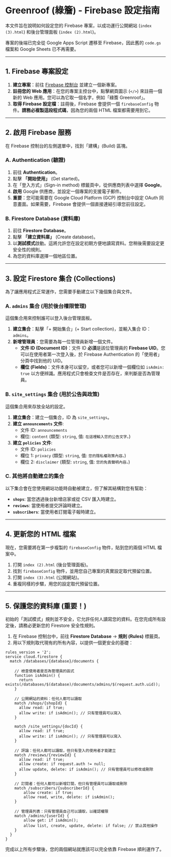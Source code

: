 # Greenroof (綠簷) - Firebase 設定指南

本文件旨在說明如何設定您的 Firebase 專案，以成功運行公開網站 (`index (3).html`) 和後台管理面板 (`index (2).html`)。

專案的後端已完全從 Google Apps Script 遷移至 Firebase，因此舊的 `code.gs` 檔案和 Google Sheets 已不再需要。

---

## 1. Firebase 專案設定

1.  **建立專案**：前往 [Firebase 控制台](https://console.firebase.google.com/) 並建立一個新專案。
2.  **註冊您的 Web 應用**：在您的專案主控台中，點擊網頁圖示 (`</>`) 來註冊一個新的 Web 應用。您可以為它取一個名字，例如「綠簷 Greenroof」。
3.  **取得 Firebase 設定檔**：註冊後，Firebase 會提供一個 `firebaseConfig` 物件。**請務必複製這段程式碼**，因為您的兩個 HTML 檔案都需要用到它。

---

## 2. 啟用 Firebase 服務

在 Firebase 控制台的左側選單中，找到「建構」(Build) 區塊。

### A. Authentication (驗證)

1.  前往 **Authentication**。
2.  點擊 **「開始使用」** (Get started)。
3.  在「登入方式」(Sign-in method) 標籤頁中，從供應商列表中選擇 **Google**。
4.  **啟用** Google 供應商，並設定一個專案的支援電子郵件。
5.  **重要**：您可能需要在 Google Cloud Platform (GCP) 控制台中設定 OAuth 同意畫面。如果需要，Firebase 會提供一個直接連結引導您前往設定。

### B. Firestore Database (資料庫)

1.  前往 **Firestore Database**。
2.  點擊 **「建立資料庫」** (Create database)。
3.  以**測試模式**啟動。這將允許您在設定初期方便地讀寫資料。您稍後需要設定更安全性的規則。
4.  為您的資料庫選擇一個地區位置。

---

## 3. 設定 Firestore 集合 (Collections)

為了讓應用程式正常運作，您需要手動建立以下幾個集合與文件。

### A. `admins` 集合 (用於後台權限管理)

這個集合用來控制誰可以登入後台管理面板。

1.  **建立集合**：點擊「+ 開始集合」(+ Start collection)，並輸入集合 ID：`admins`。
2.  **新增管理員**：您需要為每一位管理員新增一個文件。
    *   **文件 ID (Document ID)**：文件 ID **必須**是該位管理員的 **Firebase UID**。您可以在使用者第一次登入後，於 Firebase Authentication 的「使用者」分頁中找到他的 UID。
    *   **欄位 (Fields)**：文件本身可以留空，或者您可以新增一個欄位如 `isAdmin: true` 以方便辨識。應用程式只會檢查文件是否存在，來判斷是否為管理員。

### B. `site_settings` 集合 (用於公告與政策)

這個集合用來存放全站的設定。

1.  **建立集合**：建立一個集合，ID 為 `site_settings`。
2.  **建立 `announcements` 文件**:
    *   文件 ID: `announcements`
    *   欄位: `content` (類型: `string`, 值: `在這裡輸入您的公告文字。`)
3.  **建立 `policies` 文件**:
    *   文件 ID: `policies`
    *   欄位 1: `privacy` (類型: `string`, 值: `您的隱私權政策內容。`)
    *   欄位 2: `disclaimer` (類型: `string`, 值: `您的免責聲明內容。`)

### C. 其他將自動建立的集合

以下集合會在您使用網站功能時自動被建立，但了解其結構對您有幫助：
*   **`shops`**: 當您透過後台新增店家或從 CSV 匯入時建立。
*   **`reviews`**: 當使用者提交評論時建立。
*   **`subscribers`**: 當使用者訂閱電子報時建立。

---

## 4. 更新您的 HTML 檔案

現在，您需要將在第一步複製的 `firebaseConfig` 物件，貼到您的兩個 HTML 檔案中。

1.  打開 `index (2).html` (後台管理面板)。
2.  找到 `firebaseConfig` 物件，並用您自己專案的真實設定取代預留位置。
3.  打開 `index (3).html` (公開網站)。
4.  重複同樣的步驟，用您的設定取代預留位置。

---

## 5. 保護您的資料庫 (重要！)

初始的「測試模式」規則並不安全，它允許任何人讀寫您的資料。在您完成所有設定後，請務必更新您的 Firestore 安全性規則。

1.  在 Firebase 控制台中，前往 **Firestore Database** -> **規則 (Rules)** 標籤頁。
2.  用以下規則取代現有的所有內容，以提供一個更安全的基礎：

```
rules_version = '2';
service cloud.firestore {
  match /databases/{database}/documents {

    // 檢查使用者是否為管理員的函式
    function isAdmin() {
      return exists(/databases/$(database)/documents/admins/$(request.auth.uid));
    }

    // 公開網站的資料：任何人都可以讀取
    match /shops/{shopId} {
      allow read: if true;
      allow write: if isAdmin(); // 只有管理員可以寫入
    }

    match /site_settings/{docId} {
      allow read: if true;
      allow write: if isAdmin(); // 只有管理員可以寫入
    }

    // 評論：任何人都可以讀取，但只有登入的使用者才能建立
    match /reviews/{reviewId} {
      allow read: if true;
      allow create: if request.auth != null;
      allow update, delete: if isAdmin(); // 只有管理員可以修改或刪除
    }

    // 訂閱者：任何人都可以新增訂閱，但只有管理員可以讀取或刪除
    match /subscribers/{subscriberId} {
        allow create: if true;
        allow read, write, delete: if isAdmin();
    }

    // 管理員列表：只有管理員自己可以讀取，以確認權限
    match /admins/{userId} {
        allow get: if isAdmin();
        allow list, create, update, delete: if false; // 禁止其他操作
    }
  }
}
```

完成以上所有步驟後，您的兩個網站就應該可以完全依靠 Firebase 順利運作了。